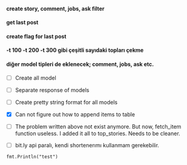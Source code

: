 #### create story, comment, jobs, ask filter 

#### get last post 

#### create flag for last post 

#### -t 100 -t 200 -t 300 gibi çeşitli sayıdaki topları çekme 

#### diğer model tipleri de eklenecek; comment, jobs, ask etc.

- [ ] Create all model
- [ ] Separate response of models
- [ ] Create pretty string format for all models

- [X] Can not figure out how to append items to table
- [ ] The problem written above not exist anymore. But now, fetch_item function useless. I added it all to top_stories. Needs to be cleaner.
- [ ] bit.ly api paralı, kendi shortenerımı kullanmam gerekebilir.

``` golang
fmt.Println("test")
```